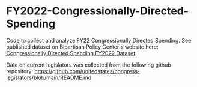# FY2022-Congressionally-Directed-Spending
Code to collect and analyze FY22 Congressionally Directed Spending. See published dataset on Bipartisan Policy Center's website here: [Congressionally Directed Spending FY2022 Dataset](https://bipartisanpolicy.org/blog/congressionally-directed-spending-fy2022-dataset/).

Data on current legislators was collected from the following github repository: https://github.com/unitedstates/congress-legislators/blob/main/README.md
